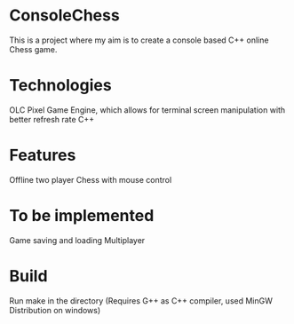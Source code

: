 # ConsoleChess

This is a project where my aim is to create a console based C++ online Chess game.

# Technologies
OLC Pixel Game Engine, which allows for terminal screen manipulation with better refresh rate
C++

# Features
Offline two player Chess with mouse control

# To be implemented
Game saving and loading
Multiplayer

# Build
Run make in the directory (Requires G++ as C++ compiler, used MinGW Distribution on windows)
